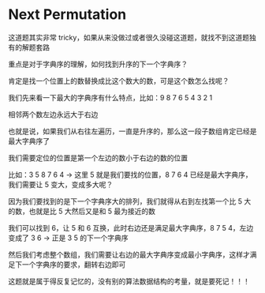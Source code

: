 # Next Permutation
这道题其实非常 tricky，如果从来没做过或者很久没碰这道题，就找不到这道题独有的解题套路

重点是对于字典序的理解，如何找到升序的下一个字典序？

肯定是找一个位置上的数替换成比这个数大的数，可是这个数怎么找呢？

我们先来看一下最大的字典序有什么特点，比如：9 8 7 6 5 4 3 2 1

相邻两个数左边永远大于右边

也就是说，如果我们从右往左遍历，一直是升序的，那么这一段子数组肯定已经是最大字典序了

我们需要定位的位置是第一个左边的数小于右边的数的位置

比如：3 5 8 7 6 4 -> 这里 5 就是我们要找的位置，8 7 6 4 已经是最大字典序，我们需要让 5 变大，变成多大呢？

因为我们要找到的是下一个字典序大的排列，我们就得从右到左找第一个比 5 大的数，也就是比 5 大然后又是和 5 最为接近的数

我们可以找到 6，让 5 和 6 互换，此时右边还是满足最大字典序，8 7 5 4，左边变成了 3 6 -> 正是 3 5 的下一个字典序

然后我们考虑整个数组，我们需要让右边的最大字典序变成最小字典序，这样才满足下一个字典序的要求，翻转右边即可

这题就是属于得反复记忆的，没有别的算法数据结构的考量，就是要死记！！！



